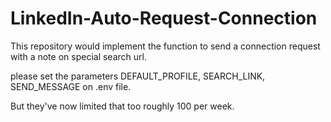 # LinkedIn-Auto-Request-Connection
This repository would implement the function to send a connection request with a note on special search url.

please set the parameters DEFAULT_PROFILE, SEARCH_LINK, SEND_MESSAGE on .env file.

But they've now limited that too roughly 100 per week.

